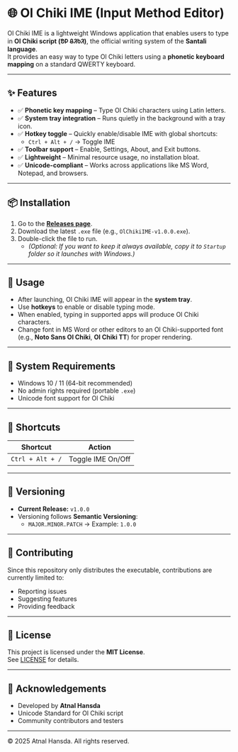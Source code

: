 # 🌐 Ol Chiki IME (Input Method Editor)

Ol Chiki IME is a lightweight Windows application that enables users to type in **Ol Chiki script (ᱚᱞ ᱪᱤᱠᱤ)**, the official writing system of the **Santali language**.  
It provides an easy way to type Ol Chiki letters using a **phonetic keyboard mapping** on a standard QWERTY keyboard.

---

## ✨ Features

- ✅ **Phonetic key mapping** – Type Ol Chiki characters using Latin letters.  
- ✅ **System tray integration** – Runs quietly in the background with a tray icon.  
- ✅ **Hotkey toggle** – Quickly enable/disable IME with global shortcuts:  
  - `Ctrl + Alt + /` → Toggle IME  
- ✅ **Toolbar support** – Enable, Settings, About, and Exit buttons.  
- ✅ **Lightweight** – Minimal resource usage, no installation bloat.  
- ✅ **Unicode-compliant** – Works across applications like MS Word, Notepad, and browsers.

---

## 📦 Installation

1. Go to the **[Releases page](https://github.com/YOUR_USERNAME/OlChikiIME/releases/latest)**.  
2. Download the latest `.exe` file (e.g., `OlChikiIME-v1.0.0.exe`).  
3. Double-click the file to run.  
   - *(Optional: If you want to keep it always available, copy it to `Startup` folder so it launches with Windows.)*

---

## 🚀 Usage

- After launching, Ol Chiki IME will appear in the **system tray**.  
- Use **hotkeys** to enable or disable typing mode.  
- When enabled, typing in supported apps will produce Ol Chiki characters.  
- Change font in MS Word or other editors to an Ol Chiki-supported font (e.g., **Noto Sans Ol Chiki**, **Ol Chiki TT**) for proper rendering.  

---

## 📜 System Requirements

- Windows 10 / 11 (64-bit recommended)  
- No admin rights required (portable `.exe`)  
- Unicode font support for Ol Chiki  

---

## 🔑 Shortcuts

| Shortcut         | Action                  |
|------------------|-------------------------|
| `Ctrl + Alt + /` | Toggle IME On/Off       |

---

## 📝 Versioning

- **Current Release:** `v1.0.0`  
- Versioning follows **Semantic Versioning**:  
  - `MAJOR.MINOR.PATCH` → Example: `1.0.0`  

---

## 🤝 Contributing

Since this repository only distributes the executable, contributions are currently limited to:  
- Reporting issues  
- Suggesting features  
- Providing feedback  

---

## 📜 License

This project is licensed under the **MIT License**.  
See [LICENSE](LICENSE) for details.

---

## 🙏 Acknowledgements

- Developed by **Atnal Hansda**  
- Unicode Standard for Ol Chiki script  
- Community contributors and testers  

---

© 2025 Atnal Hansda. All rights reserved.
